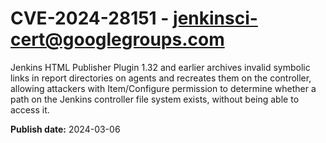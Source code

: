 # CVE-2024-28151 - jenkinsci-cert@googlegroups.com

Jenkins HTML Publisher Plugin 1.32 and earlier archives invalid symbolic links in report directories on agents and recreates them on the controller, allowing attackers with Item/Configure permission to determine whether a path on the Jenkins controller file system exists, without being able to access it.

**Publish date:** 2024-03-06
